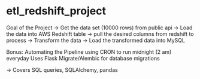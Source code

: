 # etl_redshift_project

Goal of the Project
-> Get the data set (10000 rows) from public api
-> Load the data into AWS Redshift table
-> pull the desired columns from redshift to process
-> Transform the data 
-> Load the transformed data into MySQL

Bonus:  Automating the Pipeline using CRON to run midnight (2 am) everyday
        Uses Flask Migrate/Alembic for database migrations

-> Covers SQL queries, SQLAlchemy, pandas
